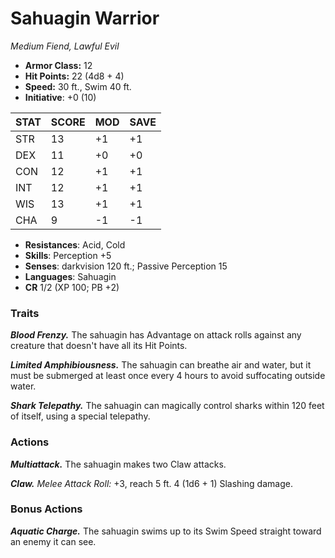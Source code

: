 # Sahuagin Warrior

*Medium Fiend, Lawful Evil*

- **Armor Class:** 12
- **Hit Points:** 22 (4d8 + 4)
- **Speed:** 30 ft., Swim 40 ft.
- **Initiative**: +0 (10)

|STAT|SCORE|MOD|SAVE|
| --- | --- | --- | ---- |
| STR | 13 | +1 | +1 |
| DEX | 11 | +0 | +0 |
| CON | 12 | +1 | +1 |
| INT | 12 | +1 | +1 |
| WIS | 13 | +1 | +1 |
| CHA | 9 | -1 | -1 |

- **Resistances**: Acid, Cold
- **Skills**: Perception +5
- **Senses**: darkvision 120 ft.; Passive Perception 15
- **Languages**: Sahuagin
- **CR** 1/2 (XP 100; PB +2)

### Traits

***Blood Frenzy.*** The sahuagin has Advantage on attack rolls against any creature that doesn't have all its Hit Points.

***Limited Amphibiousness.*** The sahuagin can breathe air and water, but it must be submerged at least once every 4 hours to avoid suffocating outside water.

***Shark Telepathy.*** The sahuagin can magically control sharks within 120 feet of itself, using a special telepathy.


### Actions

***Multiattack.*** The sahuagin makes two Claw attacks.

***Claw.*** *Melee Attack Roll:* +3, reach 5 ft. 4 (1d6 + 1) Slashing damage.


### Bonus Actions

***Aquatic Charge.*** The sahuagin swims up to its Swim Speed straight toward an enemy it can see.
